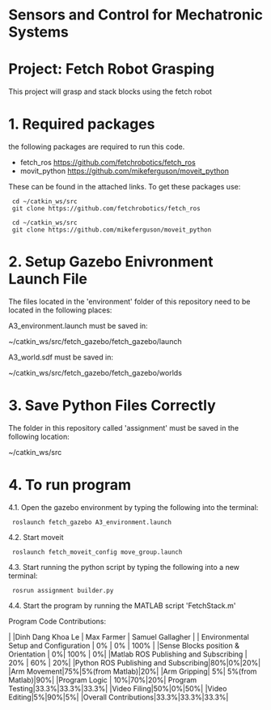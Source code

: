 # Sensors and Control for Mechatronic Systems
# Project: Fetch Robot Grasping
This project will grasp and stack blocks using the fetch robot

# 1. Required packages
the following packages are required to run this code.
- fetch_ros https://github.com/fetchrobotics/fetch_ros
- movit_python https://github.com/mikeferguson/moveit_python

These can be found in the attached links. To get these packages use:

     cd ~/catkin_ws/src
     git clone https://github.com/fetchrobotics/fetch_ros

     cd ~/catkin_ws/src
     git clone https://github.com/mikeferguson/moveit_python

# 2. Setup Gazebo Enivronment Launch File
The files located in the 'environment' folder of this repository need to be located in the following places:

A3_environment.launch
must be saved in: 

~/catkin_ws/src/fetch_gazebo/fetch_gazebo/launch


A3_world.sdf
must be saved in: 

~/catkin_ws/src/fetch_gazebo/fetch_gazebo/worlds

# 3. Save Python Files Correctly
The folder in this repository called 'assignment' must be saved in the following location:

~/catkin_ws/src

# 4. To run program
4.1. Open the gazebo environment by typing the following into the terminal:

     roslaunch fetch_gazebo A3_environment.launch
4.2. Start moveit
     
     roslaunch fetch_moveit_config move_group.launch
4.3. Start running the python script by typing the following into a new terminal:

     rosrun assignment builder.py
4.4.  Start the program by running the MATLAB script 'FetchStack.m'


Program Code Contributions:



|    |Dinh Dang Khoa Le | Max Farmer | Samuel Gallagher | 
| Environmental Setup and Configuration | 0% | 0% | 100% |
|Sense Blocks position & Orientation | 0%| 100% | 0%|
|Matlab ROS Publishing and Subscribing | 20% | 60% | 20%|
|Python ROS Publishing and Subscribing|80%|0%|20%|
|Arm Movement|75%|5%(from Matlab)|20%|
|Arm Gripping| 5%| 5%(from Matlab)|90%|
|Program Logic | 10%|70%|20%|
Program Testing|33.3%|33.3%|33.3%|
|Video Filing|50%|0%|50%|
|Video Editing|5%|90%|5%|
|Overall Contributions|33.3%|33.3%|33.3%|

